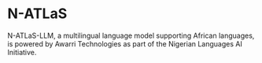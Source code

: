 # N-ATLaS
N-ATLaS-LLM, a multilingual language model supporting African languages, is powered by Awarri Technologies as part of the Nigerian Languages AI Initiative.
